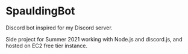 # SpauldingBot
Discord bot inspired for my Discord server.

Side project for Summer 2021 working with Node.js and discord.js, and 
hosted on EC2 free tier instance.

